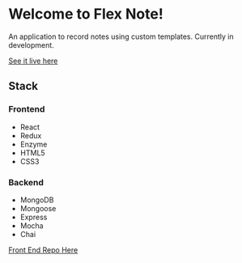 # Welcome to Flex Note!

An application to record notes using custom templates. Currently in development.

[See it live here](https://shielded-harbor-56134.herokuapp.com/)

## Stack

### Frontend
- React
- Redux
- Enzyme
- HTML5
- CSS3

### Backend
- MongoDB
- Mongoose
- Express
- Mocha
- Chai

[Front End Repo Here](https://github.com/DeliaCodes/flex-note-client)